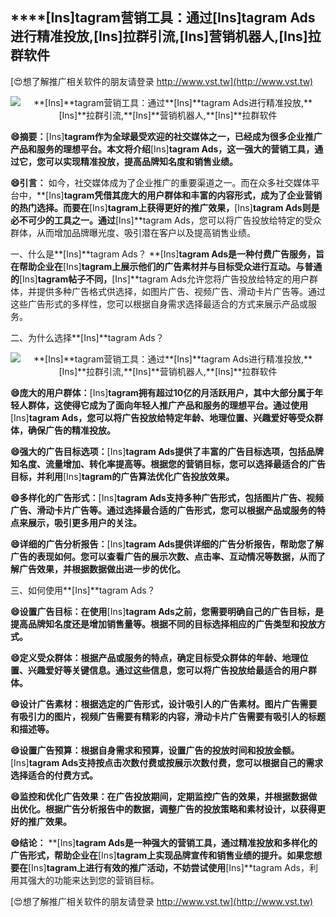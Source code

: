 ## ****[Ins]**tagram营销工具：通过**[Ins]**tagram Ads进行精准投放,**[Ins]**拉群引流,**[Ins]**营销机器人,**[Ins]**拉群软件**

[😍想了解推广相关软件的朋友请登录 http://www.vst.tw](http://www.vst.tw)

 <center><img src="https://vst.tw/MP4/tuiguang/png/5.png" alt="**[Ins]**tagram营销工具：通过**[Ins]**tagram Ads进行精准投放,**[Ins]**拉群引流,**[Ins]**营销机器人,**[Ins]**拉群软件"></center>

**😄摘要：**[Ins]**tagram作为全球最受欢迎的社交媒体之一，已经成为很多企业推广产品和服务的理想平台。本文将介绍**[Ins]**tagram Ads，这一强大的营销工具，通过它，您可以实现精准投放，提高品牌知名度和销售业绩。**

**😄引言：**
如今，社交媒体成为了企业推广的重要渠道之一。而在众多社交媒体平台中，**[Ins]**tagram凭借其庞大的用户群体和丰富的内容形式，成为了企业营销的热门选择。而要在**[Ins]**tagram上获得更好的推广效果，**[Ins]**tagram Ads则是必不可少的工具之一。通过**[Ins]**tagram Ads，您可以将广告投放给特定的受众群体，从而增加品牌曝光度、吸引潜在客户以及提高销售业绩。

一、什么是**[Ins]**tagram Ads？
**[Ins]**tagram Ads是一种付费广告服务，旨在帮助企业在**[Ins]**tagram上展示他们的广告素材并与目标受众进行互动。与普通的**[Ins]**tagram帖子不同，**[Ins]**tagram Ads允许您将广告投放给特定的用户群体，并提供多种广告格式供选择，如图片广告、视频广告、滑动卡片广告等。通过这些广告形式的多样性，您可以根据自身需求选择最适合的方式来展示产品或服务。

二、为什么选择**[Ins]**tagram Ads？

 <center><img src="https://vst.tw/MP4/tuiguang/png/1.png" alt="**[Ins]**tagram营销工具：通过**[Ins]**tagram Ads进行精准投放,**[Ins]**拉群引流,**[Ins]**营销机器人,**[Ins]**拉群软件"></center>

**😄庞大的用户群体：**[Ins]**tagram拥有超过10亿的月活跃用户，其中大部分属于年轻人群体，这使得它成为了面向年轻人推广产品和服务的理想平台。通过使用**[Ins]**tagram Ads，您可以将广告投放给特定年龄、地理位置、兴趣爱好等受众群体，确保广告的精准投放。**

**😄强大的广告目标选项：**[Ins]**tagram Ads提供了丰富的广告目标选项，包括品牌知名度、流量增加、转化率提高等。根据您的营销目标，您可以选择最适合的广告目标，并利用**[Ins]**tagram的广告算法优化广告投放效果。**

**😄多样化的广告形式：**[Ins]**tagram Ads支持多种广告形式，包括图片广告、视频广告、滑动卡片广告等。通过选择最合适的广告形式，您可以根据产品或服务的特点来展示，吸引更多用户的关注。**

**😄详细的广告分析报告：**[Ins]**tagram Ads提供详细的广告分析报告，帮助您了解广告的表现如何。您可以查看广告的展示次数、点击率、互动情况等数据，从而了解广告效果，并根据数据做出进一步的优化。**

三、如何使用**[Ins]**tagram Ads？

**😄设置广告目标：在使用**[Ins]**tagram Ads之前，您需要明确自己的广告目标，是提高品牌知名度还是增加销售量等。根据不同的目标选择相应的广告类型和投放方式。**

**😄定义受众群体：根据产品或服务的特点，确定目标受众群体的年龄、地理位置、兴趣爱好等关键信息。通过这些信息，您可以将广告投放给最适合的用户群体。**

**😄设计广告素材：根据选定的广告形式，设计吸引人的广告素材。图片广告需要有吸引力的图片，视频广告需要有精彩的内容，滑动卡片广告需要有吸引人的标题和描述等。**

**😄设置广告预算：根据自身需求和预算，设置广告的投放时间和投放金额。**[Ins]**tagram Ads支持按点击次数付费或按展示次数付费，您可以根据自己的需求选择适合的付费方式。**

**😄监控和优化广告效果：在广告投放期间，定期监控广告的效果，并根据数据做出优化。根据广告分析报告中的数据，调整广告的投放策略和素材设计，以获得更好的推广效果。**

**😄结论：**
**[Ins]**tagram Ads是一种强大的营销工具，通过精准投放和多样化的广告形式，帮助企业在**[Ins]**tagram上实现品牌宣传和销售业绩的提升。如果您想要在**[Ins]**tagram上进行有效的推广活动，不妨尝试使用**[Ins]**tagram Ads，利用其强大的功能来达到您的营销目标。

[😍想了解推广相关软件的朋友请登录 http://www.vst.tw](http://www.vst.tw)



